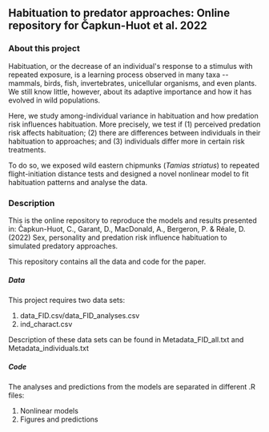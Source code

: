 ## Habituation to predator approaches: Online repository for Čapkun-Huot et al. 2022

### About this project 

Habituation, or the decrease of an individual's response to a stimulus with repeated exposure, is a learning process observed in many taxa -- mammals, birds, fish, invertebrates, unicellular organisms, and even plants. We still know little, however, about its adaptive importance and how it has evolved in wild populations. 

Here, we study among-individual variance in habituation and how predation risk influences  habituation. More precisely, we test if (1) perceived predation risk affects habituation; (2) there are differences between individuals in their habituation to approaches; and (3) individuals differ more in certain risk treatments.

To do so, we exposed wild eastern chipmunks (_Tamias striatus_) to repeated flight-initiation distance tests and designed a novel nonlinear model to fit habituation patterns and analyse the data. 


### Description 

This is the online repository to reproduce the models and results presented in:
Čapkun-Huot, C., Garant, D., MacDonald, A., Bergeron, P. & Réale, D. (2022) Sex, personality and predation risk influence habituation to simulated predatory approaches.

This repository contains all the data and code for the paper. 

##### Data
This project requires two data sets: 

1. data_FID.csv/data_FID_analyses.csv
2. ind_charact.csv

Description of these data sets can be found in Metadata_FID_all.txt and Metadata_individuals.txt

##### Code
The analyses and predictions from the models are separated in different .R files:

1. Nonlinear models
2. Figures and predictions


